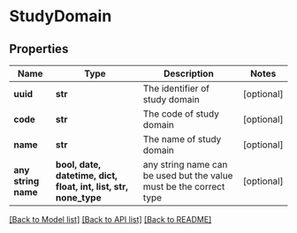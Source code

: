 # StudyDomain


## Properties
Name | Type | Description | Notes
------------ | ------------- | ------------- | -------------
**uuid** | **str** | The identifier of study domain | [optional] 
**code** | **str** | The code of study domain | [optional] 
**name** | **str** | The name of study domain | [optional] 
**any string name** | **bool, date, datetime, dict, float, int, list, str, none_type** | any string name can be used but the value must be the correct type | [optional]

[[Back to Model list]](../README.md#documentation-for-models) [[Back to API list]](../README.md#documentation-for-api-endpoints) [[Back to README]](../README.md)


